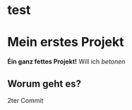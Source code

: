 # test

# Mein erstes Projekt
**Éin ganz fettes Projekt!**
Will ich *betonen*

## Worum geht es?

2ter Commit 